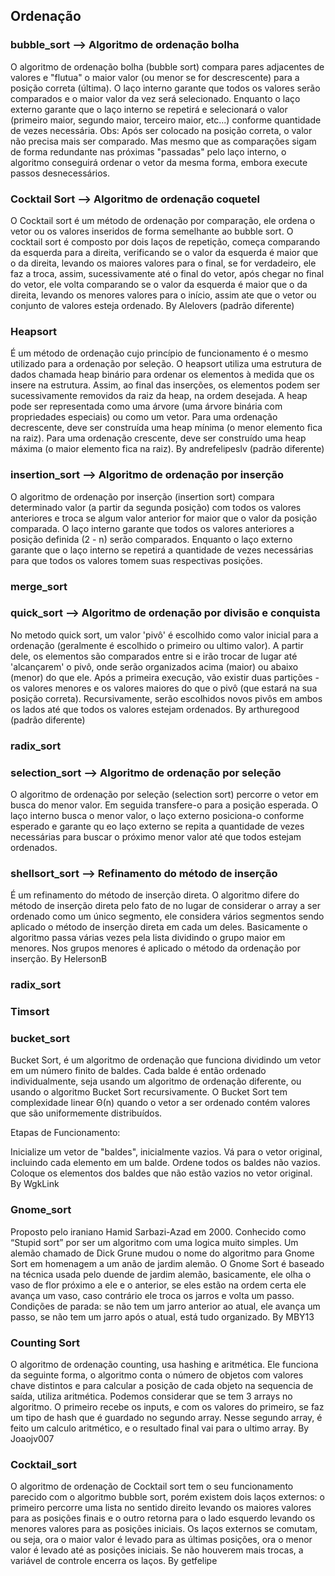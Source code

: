 ## Ordenação

### bubble_sort --> Algoritmo de ordenação bolha
   O algoritmo de ordenação bolha (bubble sort) compara pares adjacentes de valores e "flutua" o maior valor (ou menor se for descrescente) para a posição correta (última). 
   O laço interno garante que todos os valores serão comparados e o maior valor da vez será selecionado. Enquanto o laço externo garante que o laço interno se repetirá e selecionará o valor (primeiro maior, segundo maior, terceiro maior, etc...) conforme quantidade de vezes necessária. 
   Obs: Após ser colocado na posição correta, o valor não precisa mais ser comparado. Mas mesmo que as comparações sigam de forma redundante nas próximas "passadas" pelo laço interno, o algoritmo conseguirá ordenar o vetor da mesma forma, embora execute passos desnecessários.

### Cocktail Sort --> Algoritmo de ordenação coquetel
   O Cocktail sort é um método de ordenação por comparação, ele ordena o vetor ou os valores inseridos de forma semelhante ao bubble sort. O cocktail sort é composto por dois laços de repetição, começa comparando da esquerda para a direita, verificando se o valor da esquerda é maior que o da direita, levando os maiores valores para o final, se for verdadeiro, ele faz a troca, assim, sucessivamente até o final do vetor, após chegar no final do vetor, ele volta comparando se o valor da esquerda é maior que o da direita, levando os menores valores para o início, assim ate que o vetor ou conjunto de valores esteja ordenado.
   By Alelovers (padrão diferente) 

### Heapsort 
   É um método de ordenação cujo princípio de funcionamento é o mesmo utilizado para a ordenação por seleção. O heapsort utiliza uma estrutura de dados chamada heap binário para ordenar os elementos à medida que os insere na estrutura. Assim, ao final das inserções, os elementos podem ser sucessivamente removidos da raiz da heap, na ordem desejada.
   A heap pode ser representada como uma árvore (uma árvore binária com propriedades especiais) ou como um vetor. Para uma ordenação decrescente, deve ser construída uma heap mínima (o menor elemento fica na raiz). Para uma ordenação crescente, deve ser construído uma heap máxima (o maior elemento fica na raiz).
   By andrefelipeslv (padrão diferente)
   
### insertion_sort --> Algoritmo de ordenação por inserção
   O algoritmo de ordenação por inserção (insertion sort) compara determinado valor (a partir da segunda posição) com todos os valores anteriores e troca se algum valor anterior for maior que o valor da posição comparada.
   O laço interno garante que todos os valores anteriores a posição definida (2 - n) serão comparados. Enquanto o laço externo garante que o laço interno se repetirá a quantidade de vezes necessárias para que todos os valores tomem suas respectivas posições.
   
### merge_sort

### quick_sort --> Algoritmo de ordenação por divisão e conquista 
   No metodo quick sort, um valor 'pivô' é escolhido como valor inicial para a ordenação (geralmente é escolhido o primeiro ou ultimo valor). A partir dele, os elementos são comparados entre si e irão trocar de lugar até 'alcançarem' o pivô, onde serão organizados acima (maior) ou abaixo (menor) do que ele. Após a primeira execução, vão existir duas  partições - os valores menores e os valores maiores do que o pivô (que estará na sua posição correta). Recursivamente, serão escolhidos novos pivôs em ambos os lados até que todos os valores estejam ordenados.
   By arthuregood (padrão diferente)
   
### radix_sort

### selection_sort --> Algoritmo de ordenação por seleção
   O algoritmo de ordenação por seleção (selection sort) percorre o vetor em busca do menor valor. Em seguida transfere-o para a posição esperada.
   O laço interno busca o menor valor, o laço externo posiciona-o conforme esperado e garante qu eo laço externo se repita a quantidade de vezes necessárias para buscar o próximo menor valor até que todos estejam ordenados.  
   
### shellsort_sort --> Refinamento do método de inserção
   É um refinamento do método de inserção direta. O algoritmo difere do método de inserção direta pelo fato de no lugar de considerar o array a ser ordenado como um único segmento, ele considera vários segmentos sendo aplicado o método de inserção direta em cada um deles.  Basicamente o algoritmo passa várias vezes pela lista dividindo o grupo maior em menores. Nos grupos menores é aplicado o método da ordenação por inserção.
   By HelersonB

### radix_sort

### Timsort

### bucket_sort
   Bucket Sort, é um algoritmo de ordenação que funciona dividindo um vetor em um número finito de baldes. Cada balde é então ordenado individualmente, seja usando um algoritmo de ordenação diferente, ou usando o algoritmo Bucket Sort recursivamente. O Bucket Sort tem complexidade linear Θ(n)  quando o vetor a ser ordenado contém valores que são uniformemente distribuídos.

   Etapas de Funcionamento:
   
   Inicialize um vetor de "baldes", inicialmente vazios.
   Vá para o vetor original, incluindo cada elemento em um balde.
   Ordene todos os baldes não vazios.
   Coloque os elementos dos baldes que não estão vazios no vetor original.
   By WgkLink

### Gnome_sort
   Proposto pelo iraniano Hamid Sarbazi-Azad em 2000. Conhecido como “Stupid sort” por ser um algoritmo com uma logica muito simples. Um alemão chamado de Dick Grune mudou o nome do algoritmo para Gnome Sort em homenagem a um anão de jardim alemão. O Gnome Sort é baseado na técnica usada pelo duende de jardim alemão, basicamente, ele olha o vaso de flor próximo a ele e o anterior, se eles estão na ordem certa ele avança um vaso, caso contrário ele troca os jarros e volta um passo. Condições de parada: se não tem um jarro anterior ao atual, ele avança um passo, se não tem um jarro após o atual, está tudo organizado.
   By MBY13

### Counting Sort
O algoritmo de ordenação counting, usa hashing e aritmética. Ele funciona da seguinte forma, o algoritmo conta o número de objetos com valores chave distintos e para calcular a posição de cada objeto na sequencia de saída, utiliza aritmética. Podemos considerar que se tem 3 arrays no algoritmo. O primeiro recebe os inputs, e com os valores do primeiro, se faz um tipo de hash que é guardado no segundo array. Nesse segundo array, é feito um calculo aritmético, e o resultado final vai para o ultimo array.
   By Joaojv007

### Cocktail_sort
O algoritmo de ordenação de Cocktail sort tem o seu funcionamento parecido com o algoritmo bubble sort, porém existem dois laços externos: o primeiro percorre uma lista no sentido direito levando os maiores valores para as posições finais e o outro retorna para o lado esquerdo levando os menores valores para as posições iniciais. 
Os laços externos se comutam, ou seja, ora o maior valor é levado para as últimas posições, ora o menor valor é levado até as posições iniciais. Se não houverem mais trocas, a variável de controle encerra os laços.
   By getfelipe








   
